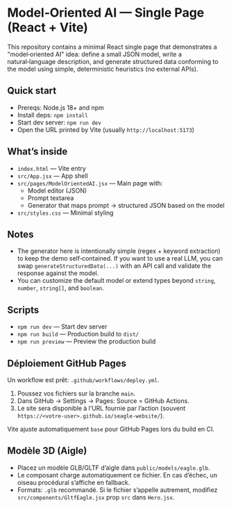 # Model‑Oriented AI — Single Page (React + Vite)

This repository contains a minimal React single page that demonstrates a "model‑oriented AI" idea: define a small JSON model, write a natural‑language description, and generate structured data conforming to the model using simple, deterministic heuristics (no external APIs).

## Quick start

- Prereqs: Node.js 18+ and npm
- Install deps: `npm install`
- Start dev server: `npm run dev`
- Open the URL printed by Vite (usually `http://localhost:5173`)

## What’s inside

- `index.html` — Vite entry
- `src/App.jsx` — App shell
- `src/pages/ModelOrientedAI.jsx` — Main page with:
  - Model editor (JSON)
  - Prompt textarea
  - Generator that maps prompt → structured JSON based on the model
- `src/styles.css` — Minimal styling

## Notes

- The generator here is intentionally simple (regex + keyword extraction) to keep the demo self‑contained. If you want to use a real LLM, you can swap `generateStructuredData(...)` with an API call and validate the response against the model.
- You can customize the default model or extend types beyond `string`, `number`, `string[]`, and `boolean`.

## Scripts

- `npm run dev` — Start dev server
- `npm run build` — Production build to `dist/`
- `npm run preview` — Preview the production build

## Déploiement GitHub Pages

Un workflow est prêt: `.github/workflows/deploy.yml`.

1) Poussez vos fichiers sur la branche `main`.
2) Dans GitHub → Settings → Pages: Source = GitHub Actions.
3) Le site sera disponible à l’URL fournie par l’action (souvent `https://<votre-user>.github.io/seagle-website/`).

Vite ajuste automatiquement `base` pour GitHub Pages lors du build en CI.

## Modèle 3D (Aigle)

- Placez un modèle GLB/GLTF d’aigle dans `public/models/eagle.glb`.
- Le composant charge automatiquement ce fichier. En cas d’échec, un oiseau procédural s’affiche en fallback.
- Formats: `.glb` recommandé. Si le fichier s’appelle autrement, modifiez `src/components/GltfEagle.jsx` prop `src` dans `Hero.jsx`.
